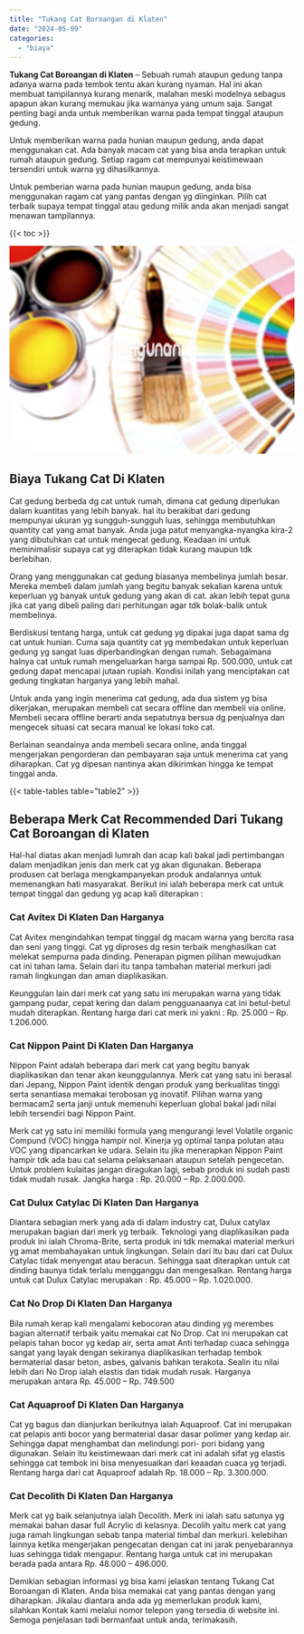 ```yaml
---
title: "Tukang Cat Boroangan di Klaten"
date: "2024-05-09"
categories: 
  - "biaya"
---
```


**Tukang Cat Boroangan di Klaten** – Sebuah rumah ataupun gedung tanpa adanya warna pada tembok tentu akan kurang nyaman. Hal ini akan membuat tampilannya kurang menarik, malahan meski modelnya sebagus apapun akan kurang memukau jika warnanya yang umum saja. Sangat penting bagi anda untuk memberikan warna pada tempat tinggal ataupun gedung.

Untuk memberikan warna pada hunian maupun gedung, anda dapat menggunakan cat. Ada banyak macam cat yang bisa anda terapkan untuk rumah ataupun gedung. Setiap ragam cat mempunyai keistimewaan tersendiri untuk warna yg dihasilkannya.

Untuk pemberian warna pada hunian maupun gedung, anda bisa menggunakan ragam cat yang pantas dengan yg diinginkan. Pilih cat terbaik supaya tempat tinggal atau gedung milik anda akan menjadi sangat menawan tampilannya.

{{< toc >}}

![Tukang Cat Boroangan di Klaten](/images/jasa-cat-murah36.png)

## Biaya Tukang Cat Di Klaten

Cat gedung berbeda dg cat untuk rumah, dimana cat gedung diperlukan dalam kuantitas yang lebih banyak. hal itu berakibat dari gedung mempunyai ukuran yg sungguh-sungguh luas, sehingga membutuhkan quantity cat yang amat banyak. Anda juga patut menyangka-nyangka kira-2 yang dibutuhkan cat untuk mengecat gedung. Keadaan ini untuk meminimalisir supaya cat yg diterapkan tidak kurang maupun tdk berlebihan.

Orang yang menggunakan cat gedung biasanya membelinya jumlah besar. Mereka membeli dalam jumlah yang begitu banyak sekalian karena untuk keperluan yg banyak untuk gedung yang akan di cat. akan lebih tepat guna jika cat yang dibeli paling dari perhitungan agar tdk bolak-balik untuk membelinya.

Berdiskusi tentang harga, untuk cat gedung yg dipakai juga dapat sama dg cat untuk hunian. Cuma saja quantity cat yg membedakan untuk keperluan gedung yg sangat luas diperbandingkan dengan rumah. Sebagaimana halnya cat untuk rumah mengeluarkan harga sampai Rp. 500.000, untuk cat gedung dapat mencapai jutaan rupiah. Kondisi inilah yang menciptakan cat gedung tingkatan harganya yang lebih mahal.

Untuk anda yang ingin menerima cat gedung, ada dua sistem yg bisa dikerjakan, merupakan membeli cat secara offline dan membeli via online. Membeli secara offline berarti anda sepatutnya bersua dg penjualnya dan mengecek situasi cat secara manual ke lokasi toko cat.

Berlainan seandainya anda membeli secara online, anda tinggal mengerjakan pengorderan dan pembayaran saja untuk menerima cat yang diharapkan. Cat yg dipesan nantinya akan dikirimkan hingga ke tempat tinggal anda.

{{< table-tables table="table2" >}}

## Beberapa Merk Cat Recommended Dari Tukang Cat Boroangan di Klaten

Hal-hal diatas akan menjadi lumrah dan acap kali bakal jadi pertimbangan dalam menjadikan jenis dan merk cat yg akan digunakan. Beberapa produsen cat berlaga mengkampanyekan produk andalannya untuk memenangkan hati masyarakat. Berikut ini ialah beberapa merk cat untuk tempat tinggal dan gedung yg acap kali diterapkan :

### Cat Avitex Di Klaten Dan Harganya

Cat Avitex mengindahkan tempat tinggal dg macam warna yang bercita rasa dan seni yang tinggi. Cat yg diproses dg resin terbaik menghasilkan cat melekat sempurna pada dinding. Penerapan pigmen pilihan mewujudkan cat ini tahan lama. Selain dari itu tanpa tambahan material merkuri jadi ramah lingkungan dan aman diaplikasikan.

Keunggulan lain dari merk cat yang satu ini merupakan warna yang tidak gampang pudar, cepat kering dan dalam pengguanaanya cat ini betul-betul mudah diterapkan. Rentang harga dari cat merk ini yakni : Rp. 25.000 – Rp. 1.206.000.

### Cat Nippon Paint Di Klaten Dan Harganya

Nippon Paint adalah beberapa dari merk cat yang begitu banyak diaplikasikan dan tenar akan keunggulannya. Merk cat yang satu ini berasal dari Jepang, Nippon Paint identik dengan produk yang berkualitas tinggi serta senantiasa memakai terobosan yg inovatif. Pilihan warna yang bermacam2 serta janji untuk memenuhi keperluan global bakal jadi nilai lebih tersendiri bagi Nippon Paint.

Merk cat yg satu ini memiliki formula yang mengurangi level Volatile organic Compund (VOC) hingga hampir nol. Kinerja yg optimal tanpa polutan atau VOC yang dipancarkan ke udara. Selain itu jika menerapkan Nippon Paint hampir tdk ada bau cat selama pelaksanaan ataupun setelah pengecetan. Untuk problem kulaitas jangan diragukan lagi, sebab produk ini sudah pasti tidak mudah rusak. Jangka harga : Rp. 20.000 – Rp. 2.000.000.

### Cat Dulux Catylac Di Klaten Dan Harganya

Diantara sebagian merk yang ada di dalam industry cat, Dulux catylax merupakan bagian dari merk yg terbaik. Teknologi yang diaplikasikan pada produk ini ialah Chroma-Brite, serta produk ini tdk memakai material merkuri yg amat membahayakan untuk lingkungan. Selain dari itu bau dari cat Dulux Catylac tidak menyengat atau beracun. Sehingga saat diterapkan untuk cat dinding baunya tidak terlalu mengganggu dan mengesalkan. Rentang harga untuk cat Dulux Catylac merupakan : Rp. 45.000 – Rp. 1.020.000.

### Cat No Drop Di Klaten Dan Harganya

Bila rumah kerap kali mengalami kebocoran atau dinding yg merembes bagian alternatif terbaik yaitu memakai cat No Drop. Cat ini merupakan cat pelapis tahan bocor yg kedap air, serta amat Anti terhadap cuaca sehingga sangat yang layak dengan sekiranya diaplikasikan terhadap tembok bermaterial dasar beton, asbes, galvanis bahkan terakota. Sealin itu nilai lebih dari No Drop ialah elastis dan tidak mudah rusak. Harganya merupakan antara Rp. 45.000 – Rp. 749.500

### Cat Aquaproof Di Klaten Dan Harganya

Cat yg bagus dan dianjurkan berikutnya ialah Aquaproof. Cat ini merupakan cat pelapis anti bocor yang bermaterial dasar dasar polimer yang kedap air. Sehingga dapat menghambat dan melindungi pori- pori bidang yang digunakan. Selain itu keistimewaan dari merk cat ini adalah sifat yg elastis sehingga cat tembok ini bisa menyesuaikan dari keaadan cuaca yg terjadi. Rentang harga dari cat Aquaproof adalah Rp. 18.000 – Rp. 3.300.000.

### Cat Decolith Di Klaten Dan Harganya

Merk cat yg baik selanjutnya ialah Decolith. Merk ini ialah satu satunya yg memakai bahan dasar full Acrylic di kelasnya. Decolih yaitu merk cat yang juga ramah lingkungan sebab tanpa material timbal dan merkuri. kelebihan lainnya ketika mengerjakan pengecatan dengan cat ini jarak penyebarannya luas sehingga tidak mengapur. Rentang harga untuk cat ini merupakan berada pada antara Rp. 48.000 – 496.000.

Demikian sebagian informasi yg bisa kami jelaskan tentang Tukang Cat Boroangan di Klaten. Anda bisa memakai cat yang pantas dengan yang diharapkan. Jikalau diantara anda ada yg memerlukan produk kami, silahkan Kontak kami melalui nomor telepon yang tersedia di website ini. Semoga penjelasan tadi bermanfaat untuk anda, terimakasih.
